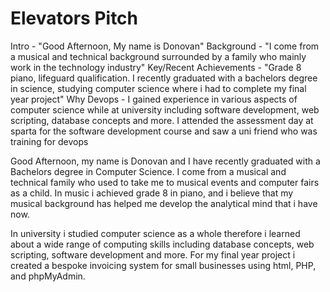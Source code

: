 # Elevators Pitch

Intro - "Good Afternoon, My name is Donovan"
Background - "I come from a musical and technical background surrounded by a family who mainly work in the technology industry"
Key/Recent Achievements - "Grade 8 piano, lifeguard qualification. I recently graduated with a bachelors degree in science, studying computer science where i had to complete my final year project"
Why Devops - I gained experience in various aspects of computer science while at university including software development, web scripting, database concepts and more. I attended the assessment day at sparta for the software development course and saw a uni friend who was training for devops


Good Afternoon, my name is Donovan and I have recently graduated with a Bachelors degree in Computer Science. I come from a musical and technical family who used to take me to musical events and computer fairs as a child. In music i achieved grade 8 in piano, and i believe that my musical background has helped me develop the analytical mind that i have now.

In university i studied computer science as a whole therefore i learned about a wide range of computing skills including database concepts, web scripting, software development and more. For my final year project i created a bespoke invoicing system for small businesses using html, PHP, and phpMyAdmin.


